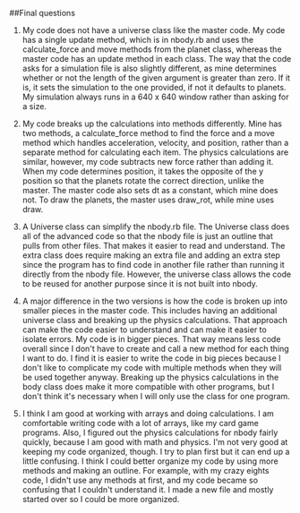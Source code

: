 ##Final questions

1. My code does not have a universe class like the master code.  My code has a single update method, which is in nbody.rb and uses the calculate_force and move methods from the planet class, whereas the master code has an update method in each class.  The way that the code asks for a simulation file is also slightly different, as mine determines whether or not the length of the given argument is greater than zero.  If it is, it sets the simulation to the one provided, if not it defaults to planets.  My simulation always runs in a 640 x 640 window rather than asking for a size.

2.  My code breaks up the calculations into methods differently.  Mine has two methods, a calculate_force method to find the force and a move method which handles acceleration, velocity, and position, rather than a separate method for calculating each item.  The physics calculations are similar, however, my code subtracts new force rather than adding it.  When my code determines position, it takes the opposite of the y position so that the planets rotate the correct direction, unlike the master.  The master code also sets dt as a constant, which mine does not.  To draw the planets, the master uses draw_rot, while mine uses draw.

3.  A Universe class can simplify the nbody.rb file.  The Universe class does all of the advanced code so that the nbody file is just an outline that pulls from other files.  That makes it easier to read and understand.  The extra class does require making an extra file and adding an extra step since the program has to find code in another file rather than running it directly from the nbody file.  However, the universe class allows the code to be reused for another purpose since it is not built into nbody.

4. A major difference in the two versions is how the code is broken up into smaller pieces in the master code.  This includes having an additional universe class and breaking up the physics calculations.  That approach can make the code easier to understand and can make it easier to isolate errors.  My code is in bigger pieces.  That way means less code overall since I don't have to create and call a new method for each thing I want to do.  I find it is easier to write the code in big pieces because I don't like to complicate my code with multiple methods when they will be used together anyway.  Breaking up the physics calculations in the body class does make it more compatible with other programs, but I don't think it's necessary when I will only use the class for one program.

5. I think I am good at working with arrays and doing calculations.  I am comfortable writing code with a lot of arrays, like my card game programs.  Also, I figured out the physics calculations for nbody fairly quickly, because I am good with math and physics.
I'm not very good at keeping my code organized, though.  I try to plan first but it can end up a little confusing.  I think I could better organize my code by using more methods and making an outline.  For example, with my crazy eights code, I didn't use any methods at first, and my code became so confusing that I couldn't understand it.  I made a new file and mostly started over so I could be more organized.
